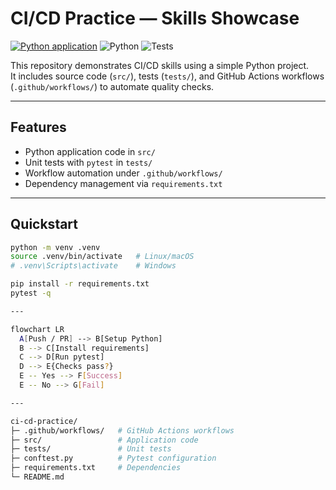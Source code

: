 # CI/CD Practice — Skills Showcase

[![Python application](https://github.com/JonasBlx/ci-cd-practice/actions/workflows/python-app.yml/badge.svg)](https://github.com/JonasBlx/ci-cd-practice/actions/workflows/python-app.yml)
![Python](https://img.shields.io/badge/Python-3.10+-blue)
![Tests](https://img.shields.io/badge/tests-pytest-green)

This repository demonstrates CI/CD skills using a simple Python project.  
It includes source code (`src/`), tests (`tests/`), and GitHub Actions workflows (`.github/workflows/`) to automate quality checks.

---

## Features

- Python application code in `src/`
- Unit tests with `pytest` in `tests/`
- Workflow automation under `.github/workflows/`
- Dependency management via `requirements.txt`

---

## Quickstart

```bash
python -m venv .venv
source .venv/bin/activate   # Linux/macOS
# .venv\Scripts\activate    # Windows

pip install -r requirements.txt
pytest -q

---

flowchart LR
  A[Push / PR] --> B[Setup Python]
  B --> C[Install requirements]
  C --> D[Run pytest]
  D --> E{Checks pass?}
  E -- Yes --> F[Success]
  E -- No --> G[Fail]

---

ci-cd-practice/
├─ .github/workflows/   # GitHub Actions workflows
├─ src/                 # Application code
├─ tests/               # Unit tests
├─ conftest.py          # Pytest configuration
├─ requirements.txt     # Dependencies
└─ README.md
